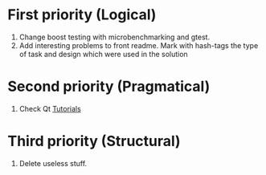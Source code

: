 # First priority (Logical)

1. Change boost testing with microbenchmarking and gtest.
2. Add interesting problems to front readme. Mark with hash-tags the type of task and design which were used in the solution

# Second priority (Pragmatical)

1. Check Qt [Tutorials](https://code.qt.io/cgit/qt/qtbase.git/tree/examples/widgets/tutorials?h=5.15)

# Third priority (Structural)

1. Delete useless stuff.
